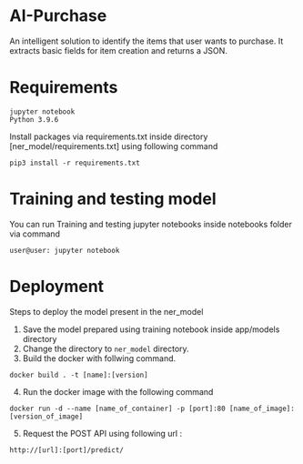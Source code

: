 # AI-Purchase
An intelligent solution to identify the items that user wants to purchase. It extracts basic fields for item creation and returns a JSON.

# Requirements
```angular2html
jupyter notebook
Python 3.9.6
```
Install packages via requirements.txt inside directory [ner_model/requirements.txt] using following command
```angular2html
pip3 install -r requirements.txt
```
# Training and testing model
You can run Training and testing jupyter notebooks inside notebooks folder via command 
```angular2html
user@user: jupyter notebook
```

# Deployment 
Steps to deploy the model present in the ner_model 
1) Save the model prepared using training notebook inside app/models directory
2) Change the directory to ``ner_model`` directory.
3) Build the docker with follwing command.
```angular2html
docker build . -t [name]:[version] 
```
4) Run the docker image with the following command
```angular2html
docker run -d --name [name_of_container] -p [port]:80 [name_of_image]:[version_of_image]
```
5) Request the POST API using following url :
```angular2html
http://[url]:[port]/predict/
```
